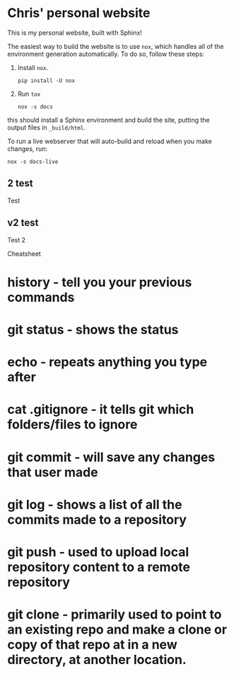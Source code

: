 # Chris' personal website

This is my personal website, built with Sphinx!

The easiest way to build the website is to use `nox`, which handles all of the environment generation automatically.
To do so, follow these steps:

1. Install `nox`.
   
   ```shell
   pip install -U nox
   ```
2. Run `tox`
   
   ```shell
   nox -s docs
   ```

this should install a Sphinx environment and build the site, putting the output files in `_build/html`.

To run a live webserver that will auto-build and reload when you make changes, run:

```shell
nox -s docs-live
```

## 2 test

Test

## v2 test

Test 2 

Cheatsheet
# history - tell you your previous commands
# git status - shows the status 
# echo - repeats anything you type after
# cat .gitignore - it tells git which folders/files to ignore
# git commit - will save any changes that user made
# git log - shows a list of all the commits made to a repository
# git push - used to upload local repository content to a remote repository
# git clone - primarily used to point to an existing repo and make a clone or copy of that repo at in a new directory, at another location.
